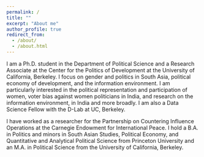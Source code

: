 ```yaml
---
permalink: /
title: ""
excerpt: "About me"
author_profile: true
redirect_from: 
  - /about/
  - /about.html
---
```


I am a Ph.D. student in the Department of Political Science and a Research Associate at the Center for the Politics of Development at the University of California, Berkeley. I focus on gender and politics in South Asia, political economy of development, and the information environment. I am particularly interested in the political representation and participation of women, voter bias against women politicians in India, and research on the information environment, in India and more broadly. I am also a Data Science Fellow with the D-Lab at UC, Berkeley. 

I have worked as a researcher for the Partnership on Countering Influence Operations at the Carnegie Endowment for International Peace. I hold a B.A. in Politics and minors in South Asian Studies, Political Economy, and Quantitative and Analytical Political Science from Princeton University and an M.A. in Political Science from the University of California, Berkeley.